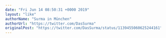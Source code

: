```yaml
---
date: "Fri Jun 14 08:50:31 +0000 2019"
layout: "like"
authorName: "Surma in München"
authorUrl: "https://twitter.com/DasSurma"
originalPost: "https://twitter.com/DasSurma/status/1139455060625244161"
---
```

